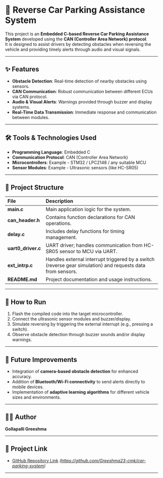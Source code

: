 # 🚗 Reverse Car Parking Assistance System

This project is an **Embedded C-based Reverse Car Parking Assistance System** developed using the **CAN (Controller Area Network) protocol**.  
It is designed to assist drivers by detecting obstacles when reversing the vehicle and providing timely alerts through audio and visual signals.

---

## ✨ Features
- **Obstacle Detection**: Real-time detection of nearby obstacles using sensors.
- **CAN Communication**: Robust communication between different ECUs via CAN protocol.
- **Audio & Visual Alerts**: Warnings provided through buzzer and display systems.
- **Real-Time Data Transmission**: Immediate response and communication between modules.

---

## 🛠 Tools & Technologies Used
- **Programming Language**: Embedded C
- **Communication Protocol**: CAN (Controller Area Network)
- **Microcontrollers**: Example - STM32 / LPC2148 / any suitable MCU
- **Sensor Modules**: Example - Ultrasonic sensors (like HC-SR05)

---

## 📁 Project Structure

| File | Description |
|:-----|:------------|
| **main.c** | Main application logic for the system. |
| **can_header.h** | Contains function declarations for CAN operations. |
| **delay.c** | Includes delay functions for timing management. |
| **uart0_driver.c** | UART driver; handles communication from HC-SR05 sensor to MCU via UART. |
| **ext_intrp.c** | Handles external interrupt triggered by a switch (reverse gear simulation) and requests data from sensors. |
| **README.md** | Project documentation and usage instructions. |

---

## 🚀 How to Run
1. Flash the compiled code into the target microcontroller.
2. Connect the ultrasonic sensor modules and buzzer/display.
3. Simulate reversing by triggering the external interrupt (e.g., pressing a switch).
4. Observe obstacle detection through buzzer sounds and/or display warnings.

---

## 🌟 Future Improvements
- Integration of **camera-based obstacle detection** for enhanced accuracy.
- Addition of **Bluetooth/Wi-Fi connectivity** to send alerts directly to mobile devices.
- Implementation of **adaptive learning algorithms** for different vehicle sizes and environments.

---

## 👩‍💻 Author
**Gollapalli Greeshma**

---

## 🔗 Project Link
- [GitHub Repository Link](#) *(https://github.com/Greeshma23-cmk/car-parking-system)*

---
